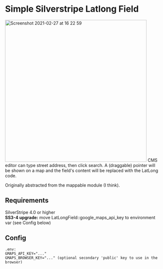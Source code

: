Simple Silverstripe Latlong Field
=================================

<img width="465" alt="Screenshot 2021-02-27 at 16 22 59" src="https://user-images.githubusercontent.com/1005986/109391592-26ad4e00-7918-11eb-89ee-c68f441f4549.png">
CMS editor can type street address, then click search. A (draggable) pointer will be shown on a map and the field's content will be replaced with the LatLong code.

Originally abstracted from the mappable module (I think).

## Requirements
SilverStripe 4.0 or higher  
**SS3-4 upgrade:** move LatLongField::google_maps_api_key to environment var (see Config below)

## Config  

```
.env:
GMAPS_API_KEY="..."
GMAPS_BROWSER_KEY="..." (optional secondary 'public' key to use in the browser)
